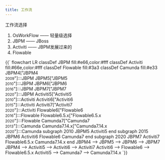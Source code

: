 ```yaml
---
title: 工作流
---
```


工作流选择

1. OsWorkFlow —— 轻量级选择
1. JBPM —— JBoss
1. Activiti —— JBPM发展过来的
1. Flowable

<mermaid>
{{`
flowchart LR
  classDef JBPM fill:#e66,color:#fff
  classDef Activiti fill:#66e,color:#fff
  classDef Flowable fill:#3a3
  classDef Camunda fill:#e33
  JBPM4["JBPM4<br><small>2009</small>"]:::JBPM
  JBPM5["JBPM5<br><small>2010</small>"]:::JBPM
  JBPM6["JBPM6<br><small>2016</small>"]:::JBPM
  JBPM7["JBPM7<br><small>2020</small>"]:::JBPM
  Activiti5["Activiti5<br><small>2010</small>"]:::Activiti
  Activiti6["Activiti6<br><small>2015</small>"]:::Activiti
  Activiti7["Activiti7<br><small>2020</small>"]:::Activiti
  Flowable6["Flowable6<br><small>2016</small>"]:::Flowable
  Flowable6.5.x["Flowable6.5.x<br><small>2020</small>"]:::Flowable
  Camunda7["Camunda7<br><small>2013</small>"]:::Camunda
  Camunda7.14.x["Camunda7.14.x<br><small>2020</small>"]:::Camunda
  subgraph 2010
    JBPM5
    Activiti5
  end
  subgraph 2015
    JBPM6
    Activiti6
    Flowable6
    Camunda7
  end
  subgraph 2020
    JBPM7
    Activiti7
    Flowable6.5.x
    Camunda7.14.x
  end
  JBPM4 --> JBPM5 --> JBPM6 --> JBPM7
  JBPM4 --> Activiti5 --> Activiti6 --> Activiti7
  Activiti6 --> Flowable6 --> Flowable6.5.x
  Activiti5 --> Camunda7 --> Camunda7.14.x
`}}
</mermaid>
